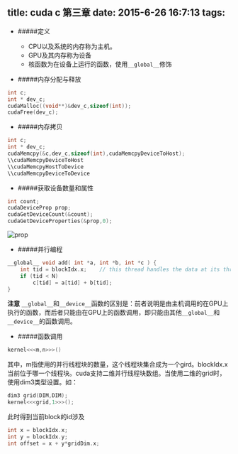 title: cuda c 第三章
date: 2015-6-26 16:7:13
tags: 
---
* #####定义
	* CPU以及系统的内存称为主机。
	* GPU及其内存称为设备
	* 核函数为在设备上运行的函数，使用`__global__`修饰 

* #####内存分配与释放
```c
int c;
int * dev_c;
cudaMalloc((void**)&dev_c,sizeof(int));
cudaFree(dev_c);
```
<!--more-->

* #####内存拷贝
```c
int c;
int * dev_c;
cudaMemcpy(&c,dev_c,sizeof(int),cudaMemcpyDeviceToHost);
\\cudaMemcpyDeviceToHost
\\cudaMemcpyHostToDevice
\\cudaMemcpyDeviceToDevice
```

* #####获取设备数量和属性
```c
int count;
cudaDeviceProp prop;
cudaGetDeviceCount(&count);
cudaGetDeviceProperties(&prop,0);
```
![prop](http://i.imgur.com/D8cxk9n.png)

* #####并行编程
```c
__global__ void add( int *a, int *b, int *c ) {
    int tid = blockIdx.x;    // this thread handles the data at its thread id
    if (tid < N)
        c[tid] = a[tid] + b[tid];
}
```
**注意** `__global__`和`__device__`函数的区别是：前者说明是由主机调用的在GPU上执行的函数，而后者只能由在GPU上的函数调用，即只能由其他`__global__`和`__device__`的函数调用。
* #####函数调用
```c
kernel<<<m,n>>>()
```
其中，m指使用的并行线程块的数量，这个线程块集合成为一个gird。blockIdx.x当前位于哪一个线程块。cuda支持二维并行线程块数组。当使用二维的grid时，使用dim3类型设置。如：
```c
dim3 grid(DIM,DIM);
kernel<<<grid,1>>>();
```
此时得到当前block的id涉及
```c
int x = blockIdx.x;
int y = blockIdx.y;
int offset = x + y*gridDim.x;
```
